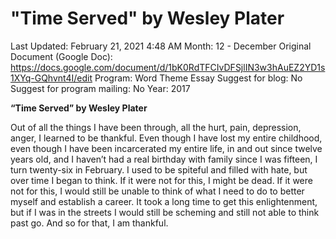 # "Time Served" by Wesley Plater

Last Updated: February 21, 2021 4:48 AM
Month: 12 - December
Original Document (Google Doc): https://docs.google.com/document/d/1bK0RdTFCIvDFSjlIN3w3hAuEZ2YD1s1XYq-GQhvnt4I/edit
Program: Word Theme Essay
Suggest for blog: No
Suggest for program mailing: No
Year: 2017

**“Time Served” by Wesley Plater**

Out of all the things I have been through, all the hurt, pain, depression, anger, I learned to be thankful. Even though I have lost my entire childhood, even though I have been incarcerated my entire life, in and out since twelve years old, and I haven’t had a real birthday with family since I was fifteen, I turn twenty-six in February. I used to be spiteful and filled with hate, but over time I began to think. If it were not for this, I might be dead. If it were not for this, I would still be unable to think of what I need to do to better myself and establish a career. It took a long time to get this enlightenment, but if I was in the streets I would still be scheming and still not able to think past go. And so for that, I am thankful.